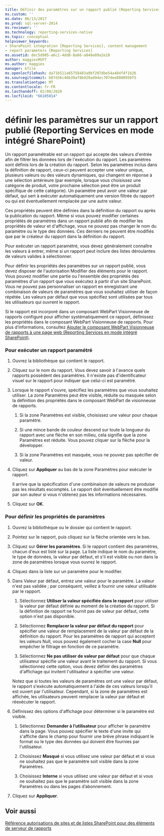 ```yaml
---
title: Définir des paramètres sur un rapport publié (Reporting Services en mode intégré SharePoint) | Microsoft Docs
ms.custom: ''
ms.date: 06/13/2017
ms.prod: sql-server-2014
ms.reviewer: ''
ms.technology: reporting-services-native
ms.topic: conceptual
helpviewer_keywords:
- SharePoint integration [Reporting Services], content management
- report parameters [Reporting Services]
ms.assetid: dec5d985-a6c1-4dd8-8a66-a848e89a2e18
author: maggiesMSFT
ms.author: maggies
manager: kfile
ms.openlocfilehash: da71b511a65758483a9bf207dbe54a484f4f1b26
ms.sourcegitcommit: b87d36c46b39af8b929ad94ec707dee8800950f5
ms.translationtype: MT
ms.contentlocale: fr-FR
ms.lasthandoff: 02/08/2020
ms.locfileid: "66105014"
---
```

# <a name="set-parameters-on-a-published-report-reporting-services-in-sharepoint-integrated-mode"></a>définir les paramètres sur un rapport publié (Reporting Services en mode intégré SharePoint)
  Un rapport paramétrable est un rapport qui accepte des valeurs d'entrée afin de filtrer les données lors de l'exécution du rapport. Les paramètres sont définis lors de la création du rapport. Selon les paramètres inclus dans la définition de rapport, ceux-ci peuvent accepter une valeur unique, plusieurs valeurs ou des valeurs dynamiques, qui changent en réponse à une sélection antérieure (par exemple, lorsque vous choisissez une catégorie de produit, votre prochaine sélection peut être un produit spécifique de cette catégorie). Un paramètre peut avoir une valeur par défaut, qui sert à exécuter automatiquement une version filtrée du rapport ou qui est éventuellement remplacée par une autre valeur.  
  
 Ces propriétés peuvent être définies dans la définition du rapport ou après la publication du rapport. Même si vous pouvez modifier certaines propriétés de paramètres dans un rapport publié afin de modifier les propriétés de valeur et d'affichage, vous ne pouvez pas changer le nom du paramètre ou le type des données. Ces derniers ne peuvent être modifiés que par le créateur du rapport dans la définition du rapport.  
  
 Pour exécuter un rapport paramétré, vous devez généralement connaître les valeurs à entrer, même si un rapport peut inclure des listes déroulantes de valeurs valides à sélectionner.  
  
 Pour définir les propriétés des paramètres sur un rapport publié, vous devez disposer de l'autorisation Modifier des éléments pour le rapport. Vous pouvez modifier une partie ou l'ensemble des propriétés des paramètres d'un rapport que vous exécutez à partir d'un site SharePoint. Vous ne pouvez pas personnaliser un rapport en enregistrant une combinaison de valeurs de paramètres que vous souhaitez utiliser de façon répétée. Les valeurs par défaut que vous spécifiez sont utilisées par tous les utilisateurs qui ouvrent le rapport.  
  
 Si le rapport est incorporé dans un composant WebPart Visionneuse de rapports configuré pour afficher systématiquement ce rapport, définissez les propriétés dans le composant WebPart Visionneuse de rapports. Pour plus d’informations, consultez [Ajouter le composant WebPart Visionneuse de rapports à une page web &#40;Reporting Services en mode intégré SharePoint&#41;](../report-server-sharepoint/add-reporting-services-content-types-to-a-sharepoint-library.md).  
  
### <a name="to-run-a-parameterized-report"></a>Pour exécuter un rapport paramétré  
  
1.  Ouvrez la bibliothèque qui contient le rapport.  
  
2.  Cliquez sur le nom du rapport. Vous devez savoir à l'avance quels rapports possèdent des paramètres. Il n'existe pas d'identificateur visuel sur le rapport pour indiquer que celui-ci est paramétré.  
  
3.  Lorsque le rapport s'ouvre, spécifiez les paramètres que vous souhaitez utiliser. La zone Paramètres peut être visible, réduite ou masquée selon la définition des propriétés dans le composant WebPart de visionneuse de rapports.  
  
    1.  Si la zone Paramètres est visible, choisissez une valeur pour chaque paramètre.  
  
    2.  Si une mince bande de couleur descend sur toute la longueur du rapport avec une flèche en son milieu, cela signifie que la zone Paramètres est réduite. Vous pouvez cliquer sur la flèche pour la développer.  
  
    3.  Si la zone Paramètres est masquée, vous ne pouvez pas spécifier de valeur.  
  
4.  Cliquez sur **Appliquer** au bas de la zone Paramètres pour exécuter le rapport.  
  
     Il arrive que la spécification d'une combinaison de valeurs ne produise pas les résultats escomptés. Le rapport doit éventuellement être modifié par son auteur si vous n'obtenez pas les informations nécessaires.  
  
5.  Cliquez sur **OK**.  
  
### <a name="to-set-parameter-properties"></a>Pour définir les propriétés de paramètres  
  
1.  Ouvrez la bibliothèque ou le dossier qui contient le rapport.  
  
2.  Pointez sur le rapport, puis cliquez sur la flèche orientée vers le bas.  
  
3.  Cliquez sur **Gérer les paramètres**. Si le rapport contient des paramètres, chacun d'eux est listé sur la page. La liste indique le nom du paramètre, le type de données, la valeur par défaut, et s'il est visible ou non dans la zone de paramètres lorsque vous ouvrez le rapport.  
  
4.  Cliquez dans la liste sur un paramètre pour le modifier.  
  
5.  Dans Valeur par défaut, entrez une valeur pour le paramètre. La valeur n'est pas validée ; par conséquent, veillez à fournir une valeur utilisable par le rapport.  
  
    1.  Sélectionnez **Utiliser la valeur spécifiée dans le rapport** pour utiliser la valeur par défaut définie au moment de la création du rapport. Si la définition de rapport ne fournit pas de valeur par défaut, cette option n'est pas disponible.  
  
    2.  Sélectionnez **Remplacer la valeur par défaut du rapport** pour spécifier une valeur de remplacement de la valeur par défaut de la définition du rapport. Pour les paramètres de rapport qui acceptent les valeurs Null, vous pouvez également cocher la case **Null** pour empêcher le filtrage en fonction de ce paramètre.  
  
    3.  Sélectionnez **Ne pas utiliser de valeur par défaut** pour que chaque utilisateur spécifie une valeur avant le traitement du rapport. Si vous sélectionnez cette option, vous devez définir des paramètres d'affichage qui invitent l'utilisateur à spécifier une valeur.  
  
     Notez que si toutes les valeurs de paramètres ont une valeur par défaut, le rapport s'exécute automatiquement à l'aide de ces valeurs lorsqu'il est ouvert par l'utilisateur. Cependant, si la zone de paramètres est affichée, les utilisateurs peuvent remplacer la valeur par défaut et réexécuter le rapport.  
  
6.  Définissez des options d'affichage pour déterminer si le paramètre est visible.  
  
    1.  Sélectionnez **Demander à l’utilisateur** pour afficher le paramètre dans la page. Vous pouvez spécifier le texte d'une invite qui s'affiche dans le champ pour fournir une brève phrase indiquant le format ou le type des données qui doivent être fournies par l'utilisateur.  
  
    2.  Choisissez **Masqué** si vous utilisez une valeur par défaut et si vous ne souhaitez pas que le paramètre soit visible dans la zone Paramètres.  
  
    3.  Choisissez **Interne** si vous utilisez une valeur par défaut et si vous ne souhaitez pas que le paramètre soit visible dans la zone Paramètres ou dans les pages d’abonnement.  
  
7.  Cliquez sur **Appliquer**.  
  
## <a name="see-also"></a>Voir aussi  
 [Référence autorisations de sites et de listes SharePoint pour des éléments de serveur de rapports](../security/sharepoint-site-and-list-permission-reference-for-report-server-items.md)  
  
  
